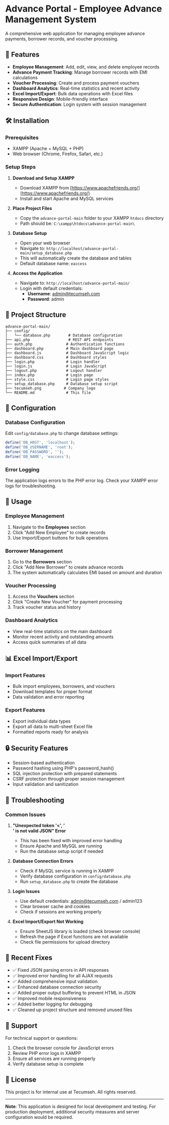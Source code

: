 # Advance Portal - Employee Advance Management System

A comprehensive web application for managing employee advance payments, borrower records, and voucher processing.

## 🚀 Features

- **Employee Management**: Add, edit, view, and delete employee records
- **Advance Payment Tracking**: Manage borrower records with EMI calculations
- **Voucher Processing**: Create and process payment vouchers
- **Dashboard Analytics**: Real-time statistics and recent activity
- **Excel Import/Export**: Bulk data operations with Excel files
- **Responsive Design**: Mobile-friendly interface
- **Secure Authentication**: Login system with session management

## 🛠️ Installation

### Prerequisites
- XAMPP (Apache + MySQL + PHP)
- Web browser (Chrome, Firefox, Safari, etc.)

### Setup Steps

1. **Download and Setup XAMPP**
   - Download XAMPP from [https://www.apachefriends.org/](https://www.apachefriends.org/)
   - Install and start Apache and MySQL services

2. **Place Project Files**
   - Copy the `advance-portal-main` folder to your XAMPP `htdocs` directory
   - Path should be: `C:\xampp\htdocs\advance-portal-main\`

3. **Database Setup**
   - Open your web browser
   - Navigate to: `http://localhost/advance-portal-main/setup_database.php`
   - This will automatically create the database and tables
   - Default database name: `eaccess`

4. **Access the Application**
   - Navigate to: `http://localhost/advance-portal-main/`
   - Login with default credentials:
     - **Username**: admin@tecumseh.com
     - **Password**: admin

## 📁 Project Structure

```
advance-portal-main/
├── config/
│   └── database.php        # Database configuration
├── api.php                 # REST API endpoints
├── auth.php               # Authentication functions
├── dashboard.php          # Main dashboard page
├── dashboard.js           # Dashboard JavaScript logic
├── dashboard.css          # Dashboard styles
├── login.php              # Login handler
├── login.js               # Login JavaScript
├── logout.php             # Logout handler
├── index.php              # Login page
├── style.css              # Login page styles
├── setup_database.php     # Database setup script
├── tecumseh.png          # Company logo
└── README.md              # This file
```

## 🔧 Configuration

### Database Configuration
Edit `config/database.php` to change database settings:

```php
define('DB_HOST', 'localhost');
define('DB_USERNAME', 'root');
define('DB_PASSWORD', '');
define('DB_NAME', 'eaccess');
```

### Error Logging
The application logs errors to the PHP error log. Check your XAMPP error logs for troubleshooting.

## 🎯 Usage

### Employee Management
1. Navigate to the **Employees** section
2. Click "Add New Employee" to create records
3. Use Import/Export buttons for bulk operations

### Borrower Management
1. Go to the **Borrowers** section
2. Click "Add New Borrower" to create advance records
3. The system automatically calculates EMI based on amount and duration

### Voucher Processing
1. Access the **Vouchers** section
2. Click "Create New Voucher" for payment processing
3. Track voucher status and history

### Dashboard Analytics
- View real-time statistics on the main dashboard
- Monitor recent activity and outstanding amounts
- Access quick summaries of all data

## 📊 Excel Import/Export

### Import Features
- Bulk import employees, borrowers, and vouchers
- Download templates for proper format
- Data validation and error reporting

### Export Features
- Export individual data types
- Export all data to multi-sheet Excel file
- Formatted reports ready for analysis

## 🔒 Security Features

- Session-based authentication
- Password hashing using PHP's password_hash()
- SQL injection protection with prepared statements
- CSRF protection through proper session management
- Input validation and sanitization

## 🐛 Troubleshooting

### Common Issues

1. **"Unexpected token '<', '<br />' is not valid JSON" Error**
   - This has been fixed with improved error handling
   - Ensure Apache and MySQL are running
   - Run the database setup script if needed

2. **Database Connection Errors**
   - Check if MySQL service is running in XAMPP
   - Verify database configuration in `config/database.php`
   - Run `setup_database.php` to create the database

3. **Login Issues**
   - Use default credentials: admin@tecumseh.com / admin123
   - Clear browser cache and cookies
   - Check if sessions are working properly

4. **Excel Import/Export Not Working**
   - Ensure SheetJS library is loaded (check browser console)
   - Refresh the page if Excel functions are not available
   - Check file permissions for upload directory

## 🔄 Recent Fixes

- ✅ Fixed JSON parsing errors in API responses
- ✅ Improved error handling for all AJAX requests
- ✅ Added comprehensive input validation
- ✅ Enhanced database connection security
- ✅ Added proper output buffering to prevent HTML in JSON
- ✅ Improved mobile responsiveness
- ✅ Added better logging for debugging
- ✅ Cleaned up project structure and removed unused files

## 🤝 Support

For technical support or questions:
1. Check the browser console for JavaScript errors
2. Review PHP error logs in XAMPP
3. Ensure all services are running properly
4. Verify database setup is complete

## 📝 License

This project is for internal use at Tecumseh. All rights reserved.

---

**Note**: This application is designed for local development and testing. For production deployment, additional security measures and server configuration would be required.

